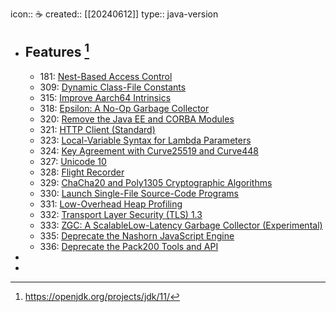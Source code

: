 icon:: ☕
created:: [[20240612]]
type:: java-version

- ## Features [^feature]
  - 181: [Nest-Based Access Control](https://openjdk.org/jeps/181)
  - 309: [Dynamic Class-File Constants](https://openjdk.org/jeps/309)
  - 315: [Improve Aarch64 Intrinsics](https://openjdk.org/jeps/315)
  - 318: [Epsilon: A No-Op Garbage Collector](https://openjdk.org/jeps/318)
  - 320: [Remove the Java EE and CORBA Modules](https://openjdk.org/jeps/320)
  - 321: [HTTP Client (Standard)](https://openjdk.org/jeps/321)
  - 323: [Local-Variable Syntax for Lambda Parameters](https://openjdk.org/jeps/323)
  - 324: [Key Agreement with Curve25519 and Curve448](https://openjdk.org/jeps/324)
  - 327: [Unicode 10](https://openjdk.org/jeps/327)
  - 328: [Flight Recorder](https://openjdk.org/jeps/328)
  - 329: [ChaCha20 and Poly1305 Cryptographic Algorithms](https://openjdk.org/jeps/329)
  - 330: [Launch Single-File Source-Code Programs](https://openjdk.org/jeps/330)
  - 331: [Low-Overhead Heap Profiling](https://openjdk.org/jeps/331)
  - 332: [Transport Layer Security (TLS) 1.3](https://openjdk.org/jeps/332)
  - 333: [ZGC: A ScalableLow-Latency Garbage Collector (Experimental)](https://openjdk.org/jeps/333)
  - 335: [Deprecate the Nashorn JavaScript Engine](https://openjdk.org/jeps/335)
  - 336: [Deprecate the Pack200 Tools and API](https://openjdk.org/jeps/336)
-
- [^feature]: https://openjdk.org/projects/jdk/11/